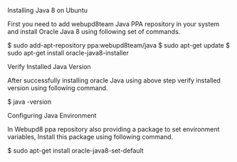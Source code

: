 Installing Java 8 on Ubuntu

First you need to add webupd8team Java PPA repository in your system and install Oracle Java 8 using following set of commands.

$ sudo add-apt-repository ppa:webupd8team/java
$ sudo apt-get update
$ sudo apt-get install oracle-java8-installer

Verify Installed Java Version

After successfully installing oracle Java using above step verify installed version using following command.

$ java -version

Configuring Java Environment

In Webupd8 ppa repository also providing a package to set environment variables, Install this package using following command.

$ sudo apt-get install oracle-java8-set-default
